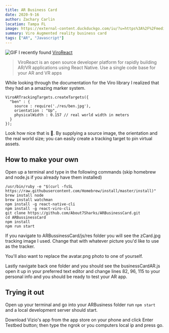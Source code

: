 ```yaml
---
title: AR Business Card
date: 2020-9-16
author: Zachary Carlin
location: Tampa FL
image: https://external-content.duckduckgo.com/iu/?u=https%3A%2F%2Fmedia1.s-nbcnews.com%2Fj%2Fnewscms%2F2017_37%2F2152646%2F170912-augmented-reality-mn-1555_ef744fbb489d79f4a3668d5b7560dd5b.fit-760w.jpg&f=1&nofb=1
summary: Viro Augmented reality business card
tags: ["AR", "Javascript"]
---
```


![GIF](https://imgur.com/jujybPg.gif)
I recently found [ViroReact](https://viromedia.com/viroreact/)

> ViroReact is an open source developer platform for rapidly building AR/VR applications using React Native. Use a single code base for your AR and VR apps

While looking through the documentation for the Viro library I realized that they had an a amazing marker system.

```
ViroARTrackingTargets.createTargets({
  "ben" : {
    source : require('./res/ben.jpg'),
    orientation : "Up",
    physicalWidth : 0.157 // real world width in meters
  }
});
```

Look how nice that is 🤯. By supplying a source image, the orientation and the real world size; you can easily create a tracking target to pin virtual assets.

## How to make your own

Open up a terminal and type in the following commands (skip homebrew and node.js if you already have them installed)

```
/usr/bin/ruby -e "$(curl -fsSL https://raw.githubusercontent.com/Homebrew/install/master/install)"
brew install node
brew install watchman
npm install -g react-native-cli
npm install -g react-viro-cli
git clone https://github.com/About7Sharks/ARBusinessCard.git
cd ARBussinessCard
npm install
npm run start
```

If you navigate to ARBussinessCard/js/res folder you will see the zCard.jpg tracking image I used. Change that with whatever picture you'd like to use as the tracker.

You'll also want to replace the avatar.png photo to one of yourself.

Lastly navigate back one folder and you should see the businessCardAR.js open it up in your preferred text editor and change lines 82, 96, 115 to your personal info and you should be ready to test your AR app.

## Trying it out

Open up your terminal and go into your ARBusiness folder run `npm start` and a local development server should start.

Download Vizio's app from the app store on your phone and click Enter Testbed button; then type the ngrok or you computers local ip and press go.
